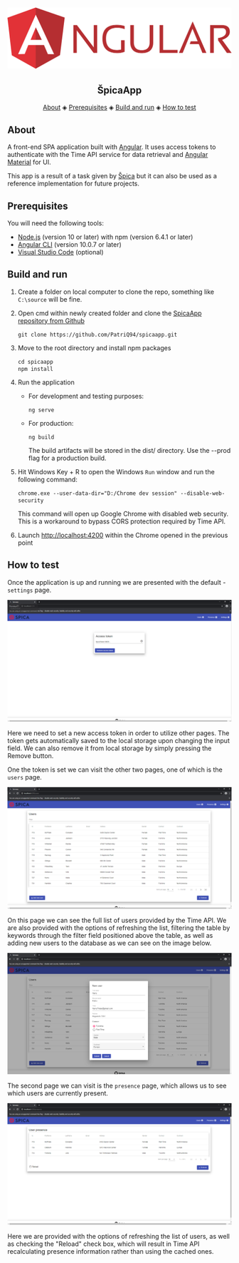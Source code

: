 <h1 align="center">
  <img src="docs/angular-logo.png"></a>
</h1>

<h2 align="center">ŠpicaApp</h2>

<p align="center">
  <a href="#about">About</a> ◈
  <a href="#prerequisites">Prerequisites</a> ◈
  <a href="#build-and-run">Build and run</a> ◈
  <a href="#how-to-test">How to test</a>
</p>

## About

A front-end SPA application built with [Angular](https://angular.io/). It uses access tokens to authenticate with the Time API service for data retrieval and [Angular Material](https://material.angular.io/) for UI.

This app is a result of a task given by [Špica](https://www.spica.si/) but it can also be used as a reference implementation for future projects.

## Prerequisites

You will need the following tools:

- [Node.js](https://nodejs.org/en/) (version 10 or later) with npm (version 6.4.1 or later)
- [Angular CLI](https://github.com/angular/angular-cli) (version 10.0.7 or later)
- [Visual Studio Code](https://code.visualstudio.com/) (optional)

## Build and run

1. Create a folder on local computer to clone the repo, something like `C:\source` will be fine.

2. Open cmd within newly created folder and clone the [SpicaApp repository from Github](https://github.com/PatriQ94/spicaapp)

   ```console
   git clone https://github.com/PatriQ94/spicaapp.git
   ```

3. Move to the root directory and install npm packages

   ```console
   cd spicaapp
   npm install
   ```

4. Run the application

   - For development and testing purposes:

     ```
     ng serve
     ```

   - For production:

     ```
     ng build
     ```
     The build artifacts will be stored in the dist/ directory. 
     Use the --prod flag for a production build.

5. Hit Windows Key + R to open the Windows ``Run`` window and run the following command:
   ```console
   chrome.exe --user-data-dir="D:/Chrome dev session" --disable-web-security
   ```
   This command will open up Google Chrome with disabled web security. This is a workaround to bypass CORS protection required by Time API.

6. Launch [http://localhost:4200](http://localhost:4200) within the Chrome opened in the previous point

## How to test

Once the application is up and running we are presented with the default - ``settings`` page.

![Settings](docs/settings.png)

Here we need to set a new access token in order to utilize other pages. The token gets automatically saved to the local storage upon changing the input field. We can also remove it from local storage by simply pressing the Remove button.

One the token is set we can visit the other two pages, one of which is the ``users`` page. 

![users](docs/users.png)

On this page we can see the full list of users provided by the Time API. We are also provided with the options of refreshing the list, filtering the table by keywords through the filter field positioned above the table, as well as adding new users to the database as we can see on the image below.

![newUser](docs/newUser.png)

The second page we can visit is the ``presence`` page, which allows us to see which users are currently present.

![presence](docs/presence.png)

Here we are provided with the options of refreshing the list of users, as well as checking the "Reload" check box, which will result in Time API recalculating presence information rather than using the cached ones.